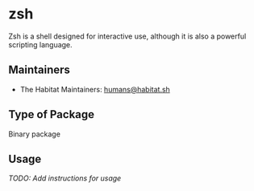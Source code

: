 # zsh

Zsh is a shell designed for interactive use, although it is also a powerful scripting language.

## Maintainers

* The Habitat Maintainers: <humans@habitat.sh>

## Type of Package

Binary package

## Usage

*TODO: Add instructions for usage*
